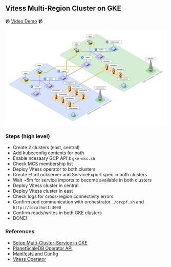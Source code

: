 ## Vitess Multi-Region Cluster on GKE

:video_camera: [Video Demo](https://youtu.be/6ymNyTHD3T8) :video_camera:

![Diagram](./Vitess_multi-region_Diagram.png)

### Steps (high level)
- Create 2 clusters (east, central)
- Add kubeconfig contexts for both
- Enable ncesaary GCP API's `gke-msc.sh`
- Check MCS membership list
- Deploy Vitess operator to both clusters
- Create EtcdLockserver and ServiceExport spec in both clusters
- Wait ~5m for service imports to become available in both clusters
- Deploy Vitess cluster in central
- Deploy Vitess cluster in east
- Check logs for cross-region connectivity errors
- Confirm pod communication with orchestrator `./orcpf.sh` and `http://localhost:3000`
- Confirm reads/writes in both GKE clusters
- DONE!

### References
- [Setup Multi-Cluster-Service in GKE](https://cloud.google.com/kubernetes-engine/docs/how-to/multi-cluster-services)
- [PlanetScaleDB Operator API](https://docs.planetscale.com/psdb-operator/api)
- [Manifests and Config](https://github.com/voxoco/vitess-demo)
- [Vitess Operator](https://github.com/vitessio/vitess/tree/master/examples/operator)
